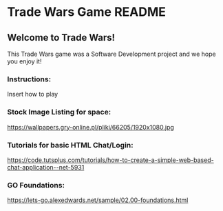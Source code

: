 # Trade Wars Game README

## Welcome to Trade Wars!

This Trade Wars game was a Software Development project and we hope you enjoy it!

### Instructions:

Insert how to play

### Stock Image Listing for space:
https://wallpapers.gry-online.pl/pliki/66205/1920x1080.jpg

### Tutorials for basic HTML Chat/Login:
https://code.tutsplus.com/tutorials/how-to-create-a-simple-web-based-chat-application--net-5931

### GO Foundations:
https://lets-go.alexedwards.net/sample/02.00-foundations.html



